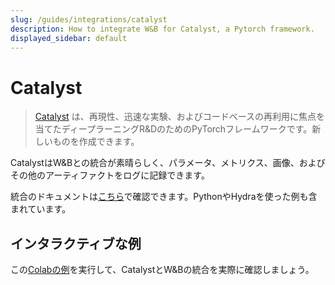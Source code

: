 ```yaml
---
slug: /guides/integrations/catalyst
description: How to integrate W&B for Catalyst, a Pytorch framework.
displayed_sidebar: default
---
```


# Catalyst

> [Catalyst](https://github.com/catalyst-team/catalyst) は、再現性、迅速な実験、およびコードベースの再利用に焦点を当てたディープラーニングR&DのためのPyTorchフレームワークです。新しいものを作成できます。

CatalystはW&Bとの統合が素晴らしく、パラメータ、メトリクス、画像、およびその他のアーティファクトをログに記録できます。

統合のドキュメントは[こちら](https://catalyst-team.github.io/catalyst/api/loggers.html#catalyst.loggers.wandb.WandbLogger)で確認できます。PythonやHydraを使った例も含まれています。

## インタラクティブな例

この[Colabの例](https://colab.research.google.com/drive/1PD0LnXiADCtt4mu7bzv7VfQkFXVrPxJq?usp=sharing)を実行して、CatalystとW&Bの統合を実際に確認しましょう。